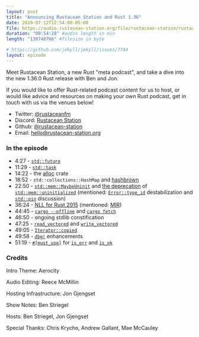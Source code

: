 ```yaml
---
layout: post
title: "Announcing Rustacean Station and Rust 1.36"
date: 2019-07-12T12:54:00-05:00
file: https://audio.rustacean-station.org/file/rustacean-station/rustacean-station-e000-rust-1.36.0.mp3
duration: "00:54:28" #audio length in min
length: "130740766" #filesize in byte

# https://github.com/jekyll/jekyll/issues/7744
layout: episode
---
```


Meet Rustacean Station, a new Rust "meta podcast", and take a dive into the new 1.36.0 Rust release with Ben and Jon.

If you would like to offer Rust-related podcast content for us to host, or would like advice and resources on making your own Rust podcast, get in touch with us via the venues below!

 - Twitter: [@rustaceanfm](https://twitter.com/rustaceanfm)
 - Discord: [Rustacean Station](https://discord.gg/cHc3Gyc)
 - Github: [@rustacean-station](https://github.com/rustacean-station/)
 - Email: [hello@rustacean-station.org](mailto:hello@rustacean-station.org)

### In the episode

 - 4:27 - [`std::future`](https://doc.rust-lang.org/std/future/trait.Future.html)
 - 11:29 - [`std::task`](https://doc.rust-lang.org/std/task/struct.Waker.html)
 - 14:22 - the [alloc](https://doc.rust-lang.org/alloc/index.html) crate
 - 18:52 - `std::collections::HashMap` and [hashbrown](https://github.com/rust-lang/hashbrown)
 - 22:50 - [`std::mem::MaybeUninit`](https://doc.rust-lang.org/std/mem/union.MaybeUninit.html) and [the deprecation](https://gankro.github.io/blah/initialize-me-maybe/) of [`std::mem::uninitialized`](https://gankro.github.io/blah/initialize-me-maybe/)  (mentioned: [`Error::type_id`](https://github.com/rust-lang/rust/issues/60784) destabilization and [`std::pin`](https://github.com/rust-lang/rust/issues/49150) discussion)
 - 36:24 - [NLL for Rust 2015](http://blog.pnkfx.org/blog/2019/06/26/breaking-news-non-lexical-lifetimes-arrives-for-everyone/) (mentioned: [MIR](https://blog.rust-lang.org/2016/04/19/MIR.html))
 - 44:45 - [`cargo --offline`](https://github.com/rust-lang/cargo/issues/4686) and [`cargo fetch`](https://doc.rust-lang.org/cargo/commands/cargo-fetch.html)
 - 46:50 - ongoing stdlib constification
 - 47:25 - [`read_vectored`](https://doc.rust-lang.org/std/io/trait.Read.html#method.read_vectored) and [`write_vectored`](https://doc.rust-lang.org/std/io/trait.Write.html#method.write_vectored)
 - 49:05 - [`Iterator::copied`](https://doc.rust-lang.org/std/iter/trait.Iterator.html#method.copied)
 - 49:58 - [`dbg!`](https://doc.rust-lang.org/std/macro.dbg.html) enhancements
 - 51:19 - [`#[must_use]`](https://doc.rust-lang.org/reference/attributes/diagnostics.html#the-must_use-attribute) for [`is_err`](https://doc.rust-lang.org/std/result/enum.Result.html#method.is_err) and [`is_ok`](https://doc.rust-lang.org/std/result/enum.Result.html#method.is_ok)

### Credits

Intro Theme: Aerocity

Audio Editing: Reece McMillin

Hosting Infrastructure: Jon Gjengset

Show Notes: Ben Striegel

Hosts: Ben Striegel, Jon Gjengset

Special Thanks: Chris Krycho, Andrew Gallant, Mae McCauley

